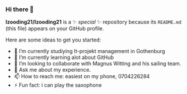 ### Hi there 👋

**Izooding21/Izooding21** is a ✨ _special_ ✨ repository because its `README.md` (this file) appears on your GitHub profile.

Here are some ideas to get you started:

- 🔭 I’m currently studiying It-projekt management in Gothenburg
- 🌱 I’m currently learning alot about GitHub
- 👯 I’m looking to collaborate with Magnus Witting and his sailing team.
- 💬 Ask me about my experience.
- 📫 How to reach me: easiest on my phone, 0704226284
- ⚡ Fun fact: i can play the saxophone
